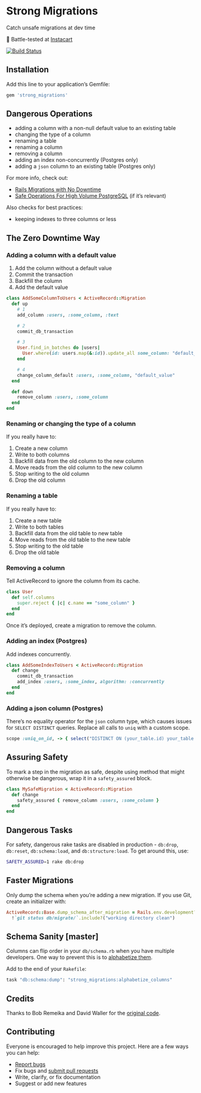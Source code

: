# Strong Migrations

Catch unsafe migrations at dev time

:tangerine: Battle-tested at [Instacart](https://www.instacart.com/opensource)

[![Build Status](https://travis-ci.org/ankane/strong_migrations.svg)](https://travis-ci.org/ankane/strong_migrations)

## Installation

Add this line to your application’s Gemfile:

```ruby
gem 'strong_migrations'
```

## Dangerous Operations

- adding a column with a non-null default value to an existing table
- changing the type of a column
- renaming a table
- renaming a column
- removing a column
- adding an index non-concurrently (Postgres only)
- adding a `json` column to an existing table (Postgres only)

For more info, check out:

- [Rails Migrations with No Downtime](http://pedro.herokuapp.com/past/2011/7/13/rails_migrations_with_no_downtime/)
- [Safe Operations For High Volume PostgreSQL](https://www.braintreepayments.com/blog/safe-operations-for-high-volume-postgresql/) (if it’s relevant)

Also checks for best practices:

- keeping indexes to three columns or less

## The Zero Downtime Way

### Adding a column with a default value

1. Add the column without a default value
2. Commit the transaction
3. Backfill the column
4. Add the default value

```ruby
class AddSomeColumnToUsers < ActiveRecord::Migration
  def up
    # 1
    add_column :users, :some_column, :text

    # 2
    commit_db_transaction

    # 3
    User.find_in_batches do |users|
      User.where(id: users.map(&:id)).update_all some_column: "default_value"
    end

    # 4
    change_column_default :users, :some_column, "default_value"
  end

  def down
    remove_column :users, :some_column
  end
end
```

### Renaming or changing the type of a column

If you really have to:

1. Create a new column
2. Write to both columns
3. Backfill data from the old column to the new column
4. Move reads from the old column to the new column
5. Stop writing to the old column
6. Drop the old column

### Renaming a table

If you really have to:

1. Create a new table
2. Write to both tables
3. Backfill data from the old table to new table
4. Move reads from the old table to the new table
5. Stop writing to the old table
6. Drop the old table

### Removing a column

Tell ActiveRecord to ignore the column from its cache.

```ruby
class User
  def self.columns
    super.reject { |c| c.name == "some_column" }
  end
end
```

Once it’s deployed, create a migration to remove the column.

### Adding an index (Postgres)

Add indexes concurrently.

```ruby
class AddSomeIndexToUsers < ActiveRecord::Migration
  def change
    commit_db_transaction
    add_index :users, :some_index, algorithm: :concurrently
  end
end
```

### Adding a json column (Postgres)

There’s no equality operator for the `json` column type, which causes issues for `SELECT DISTINCT` queries. Replace all calls to `uniq` with a custom scope.

```ruby
scope :uniq_on_id, -> { select("DISTINCT ON (your_table.id) your_table.*") }
```

## Assuring Safety

To mark a step in the migration as safe, despite using method that might otherwise be dangerous, wrap it in a `safety_assured` block.

```ruby
class MySafeMigration < ActiveRecord::Migration
  def change
    safety_assured { remove_column :users, :some_column }
  end
end
```

## Dangerous Tasks

For safety, dangerous rake tasks are disabled in production - `db:drop`, `db:reset`, `db:schema:load`, and `db:structure:load`. To get around this, use:

```sh
SAFETY_ASSURED=1 rake db:drop
```

## Faster Migrations

Only dump the schema when you’re adding a new migration. If you use Git, create an initializer with:

```ruby
ActiveRecord::Base.dump_schema_after_migration = Rails.env.development? &&
  !`git status db/migrate/`.include?("working directory clean")
```

## Schema Sanity [master]

Columns can flip order in your `db/schema.rb` when you have multiple developers. One way to prevent this is to [alphabetize them](https://www.pgrs.net/2008/03/13/alphabetize-schema-rb-columns/).

Add to the end of your `Rakefile`:

```ruby
task "db:schema:dump": "strong_migrations:alphabetize_columns"
```

## Credits

Thanks to Bob Remeika and David Waller for the [original code](https://github.com/foobarfighter/safe-migrations).

## Contributing

Everyone is encouraged to help improve this project. Here are a few ways you can help:

- [Report bugs](https://github.com/ankane/strong_migrations/issues)
- Fix bugs and [submit pull requests](https://github.com/ankane/strong_migrations/pulls)
- Write, clarify, or fix documentation
- Suggest or add new features
